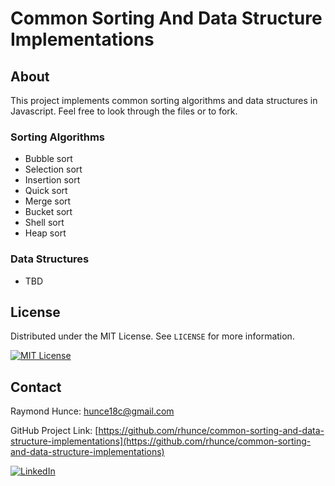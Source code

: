 # Common Sorting And Data Structure Implementations

## About
This project implements common sorting algorithms and data structures in Javascript. Feel free to look through the files or to fork.

### Sorting Algorithms
- Bubble sort
- Selection sort
- Insertion sort
- Quick sort
- Merge sort
- Bucket sort
- Shell sort
- Heap sort

### Data Structures
- TBD

## License

Distributed under the MIT License. See `LICENSE` for more information.

[![MIT License][license-shield]][license-url]

## Contact

Raymond Hunce: hunce18c@gmail.com

GitHub Project Link: [https://github.com/rhunce/common-sorting-and-data-structure-implementations](https://github.com/rhunce/common-sorting-and-data-structure-implementations)

[![LinkedIn][linkedin-shield]][linkedin-url]

<!-- License -->

[license-shield]: https://img.shields.io/github/license/othneildrew/Best-README-Template.svg?style=for-the-badge
[license-url]: https://opensource.org/license/mit/

<!-- LinkedIn -->

[linkedin-shield]: https://img.shields.io/badge/-LinkedIn-black.svg?style=for-the-badge&logo=linkedin&colorB=555
[linkedin-url]: https://www.linkedin.com/in/raymondhunce/